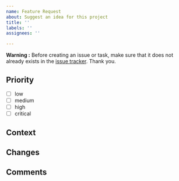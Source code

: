 ```yaml
---
name: Feature Request
about: Suggest an idea for this project
title: ''
labels: ''
assignees: ''

---
```


**Warning :** Before creating an issue or task, make sure that it does not already exists in the [issue tracker](../). Thank you.

## Priority
<!-- Choose here the priority of the ticket -->
- [ ] low
- [ ] medium
- [ ] high
- [ ] critical

## Context
<!-- Give a brief explanation why the feature should be implemented -->

## Changes
<!-- Give a brief description of the components that need to change and how -->

## Comments
<!-- Add further comments if needed -->
